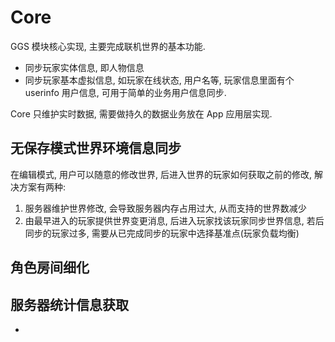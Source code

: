 
# Core

GGS 模块核心实现, 主要完成联机世界的基本功能.

- 同步玩家实体信息, 即人物信息
- 同步玩家基本虚拟信息, 如玩家在线状态, 用户名等, 玩家信息里面有个 userinfo 用户信息, 可用于简单的业务用户信息同步.

Core 只维护实时数据, 需要做持久的数据业务放在 App 应用层实现.

## 无保存模式世界环境信息同步

在编辑模式, 用户可以随意的修改世界, 后进入世界的玩家如何获取之前的修改, 解决方案有两种:

1. 服务器维护世界修改,  会导致服务器内存占用过大, 从而支持的世界数减少
2. 由最早进入的玩家提供世界变更消息, 后进入玩家找该玩家同步世界信息,  若后同步的玩家过多, 需要从已完成同步的玩家中选择基准点(玩家负载均衡)

## 角色房间细化

## 服务器统计信息获取
- 

